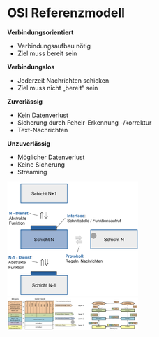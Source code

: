 # OSI Referenzmodell

**Verbindungsorientiert**

- Verbindungsaufbau nötig
- Ziel muss bereit sein

**Verbindungslos**

- Jederzeit Nachrichten schicken
- Ziel muss nicht „bereit“ sein

**Zuverlässig**

- Kein Datenverlust
- Sicherung durch Fehelr-Erkennung -/korrektur
- Text-Nachrichten

**Unzuverlässig**

- Möglicher Datenverlust
- Keine Sicherung
- Streaming

<img src="media/Pasted%20image%2020230604133437.png" width="300" />

<img src="media/Pasted%20image%2020230604133513.png" width="300" />